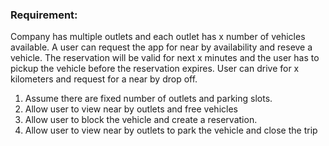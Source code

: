 ### Requirement:

Company has multiple outlets and each outlet has x number of vehicles available. A user can request the app for near by availability and reseve a vehicle.  The reservation will be valid for next x minutes and the user has to pickup the vehicle before the reservation expires. User can drive for x kilometers and request for a near by drop off. 

1. Assume there are fixed number of outlets and parking slots.
1. Allow user to view near by outlets and free vehicles
1. Allow user to block the vehicle and create a reservation.
1. Allow user to view near by outlets to park the vehicle and close the trip
